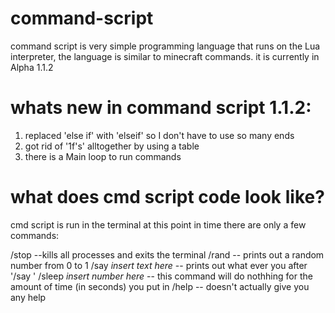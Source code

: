 # command-script
command script is very simple programming language that runs on the Lua interpreter, the language is similar to minecraft commands. it is currently in Alpha 1.1.2

# whats new in command script 1.1.2:
1. replaced 'else if' with 'elseif' so I don't have to use so many ends
2. got rid of '1f's' alltogether by using a table
3. there is a Main loop to run commands

# what does cmd script code look like?
cmd script is run in the terminal at this point in time there are only a few commands:

/stop --kills all processes and exits the terminal
/rand -- prints out a random number from 0 to 1 
/say *insert text here* -- prints out what ever you after '/say '
/sleep *insert number here* -- this command will do nothhing for the amount of time (in seconds) you put in
/help -- doesn't actually give you any help

